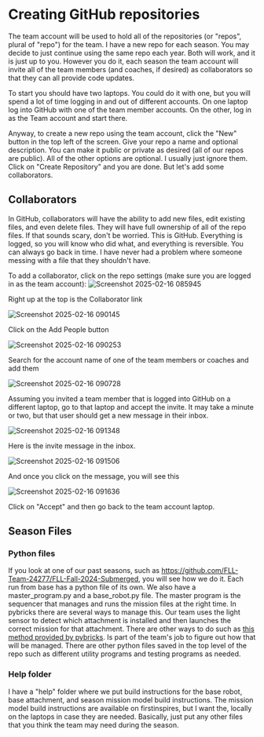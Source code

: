 # Creating GitHub repositories

The team account will be used to hold all of the repositories (or "repos", plural of "repo") for the team. I have a new repo for each season. You may decide to just continue using the same repo each year. Both will work, and it is just up to you. However you do it, each season the team account will invite all of the team members (and coaches, if desired) as collaborators so that they can all provide code updates.

To start you should have two laptops. You could do it with one, but you will spend a lot of time logging in and out of different accounts. On one laptop log into GitHub with one of the team member accounts. On the other, log in as the Team account and start there.

Anyway, to create a new repo using the team account, click the "New" button in the top left of the screen. Give your repo a name and optional description. You can make it public or private as desired (all of our repos are public). All of the other options are optional. I usually just ignore them. Click on "Create Repository" and you are done. But let's add some collaborators.

## Collaborators
In GitHub, collaborators will have the ability to add new files, edit existing files, and even delete files. They will have full ownership of all of the repo files. If that sounds scary, don't be worried. This is GitHub. Everything is logged, so you will know who did what, and everything is reversible. You can always go back in time. I have never had a problem where someone messing with a file that they shouldn't have. 

To add a collaborator, click on the repo settings (make sure you are logged in as the team account):
![Screenshot 2025-02-16 085945](https://github.com/user-attachments/assets/dc9ae865-7729-44c4-a920-393ae7218860)


Right up at the top is the Collaborator link

![Screenshot 2025-02-16 090145](https://github.com/user-attachments/assets/745b5865-04dc-4877-8015-5bf49565e3ba)


Click on the Add People button

![Screenshot 2025-02-16 090253](https://github.com/user-attachments/assets/d8037a20-5f1d-46df-a9f3-957e79f1c981)


Search for the account name of one of the team members or coaches and add them

![Screenshot 2025-02-16 090728](https://github.com/user-attachments/assets/88da1796-94b5-4df1-ba58-464f48d87d7b)


Assuming you invited a team member that is logged into GitHub on a different laptop, go to that laptop and accept the invite. It may take a minute or two, but that user should get a new message in their inbox.

![Screenshot 2025-02-16 091348](https://github.com/user-attachments/assets/eee70851-7dad-4f39-bf79-8592f3f10457)


Here is the invite message in the inbox.

![Screenshot 2025-02-16 091506](https://github.com/user-attachments/assets/41012439-9c99-4cfc-a346-74f582592a3f)


And once you click on the message, you will see this

![Screenshot 2025-02-16 091636](https://github.com/user-attachments/assets/29768f15-d10a-4be1-be46-561aa32df7eb)


Click on "Accept" and then go back to the team account laptop.



## Season Files
### Python files
If you look at one of our past seasons, such as https://github.com/FLL-Team-24277/FLL-Fall-2024-Submerged, you will see how we do it. Each run from base has a python file of its own. We also have a master_program.py and a base_robot.py file. The master program is the sequencer that manages and runs the mission files at the right time. In pybricks there are several ways to manage this. Our team uses the light sensor to detect which attachment is installed and then launches the correct mission for that attachment. There are other ways to do such as [this method provided by pybricks](https://docs.pybricks.com/en/stable/tools/index.html#pybricks.tools.hub_menu). Is part of the team's job to figure out how that will be managed. There are other python files saved in the top level of the repo such as different utility programs and testing programs as needed.

### Help folder
I have a "help" folder where we put build instructions for the base robot, base attachment, and season mission model build instructions. The mission model build instructions are available on firstinspires, but I want the, locally on the laptops in case they are needed. Basically, just put any other files that you think the team may need during the season.
